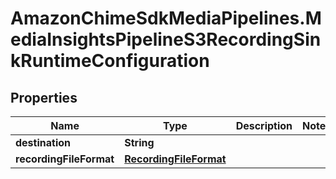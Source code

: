 # AmazonChimeSdkMediaPipelines.MediaInsightsPipelineS3RecordingSinkRuntimeConfiguration

## Properties

Name | Type | Description | Notes
------------ | ------------- | ------------- | -------------
**destination** | **String** |  | 
**recordingFileFormat** | [**RecordingFileFormat**](RecordingFileFormat.md) |  | 


